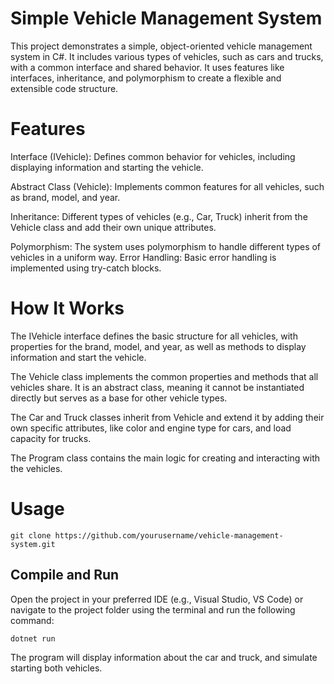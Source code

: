 # Simple Vehicle Management System

This project demonstrates a simple, object-oriented vehicle management system in C#. 
It includes various types of vehicles, such as cars and trucks, with a common interface and shared behavior. 
It uses features like interfaces, inheritance, and polymorphism to create a flexible and extensible code structure.

# Features

Interface (IVehicle): Defines common behavior for vehicles, including displaying information and starting the vehicle.

Abstract Class (Vehicle): Implements common features for all vehicles, such as brand, model, and year.

Inheritance: Different types of vehicles (e.g., Car, Truck) inherit from the Vehicle class and add their own unique attributes.

Polymorphism: The system uses polymorphism to handle different types of vehicles in a uniform way.
Error Handling: Basic error handling is implemented using try-catch blocks.

# How It Works

The IVehicle interface defines the basic structure for all vehicles, with properties for the brand, model, and year, as well as methods to display information and start the vehicle.

The Vehicle class implements the common properties and methods that all vehicles share. It is an abstract class, meaning it cannot be instantiated directly but serves as a base for other vehicle types.

The Car and Truck classes inherit from Vehicle and extend it by adding their own specific attributes, like color and engine type for cars, and load capacity for trucks.

The Program class contains the main logic for creating and interacting with the vehicles.


# Usage


    git clone https://github.com/yourusername/vehicle-management-system.git


## Compile and Run
Open the project in your preferred IDE (e.g., Visual Studio, VS Code) or navigate to the project folder using the terminal and run the following command:

    dotnet run
    
The program will display information about the car and truck, and simulate starting both vehicles.




















